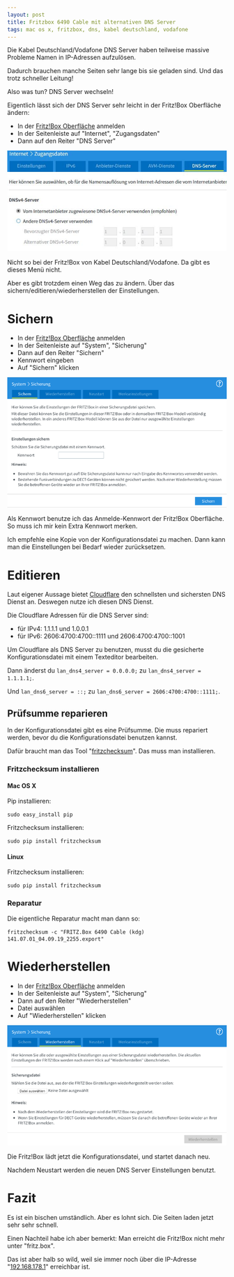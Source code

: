 ```yaml
---
layout: post
title: Fritzbox 6490 Cable mit alternativen DNS Server
tags: mac os x, fritzbox, dns, kabel deutschland, vodafone
---
```


Die Kabel Deutschland/Vodafone DNS Server haben teilweise massive Probleme Namen in IP-Adressen aufzulösen.

Dadurch brauchen manche Seiten sehr lange bis sie geladen sind. Und das trotz schneller Leitung!

Also was tun? DNS Server wechseln!

Eigentlich lässt sich der DNS Server sehr leicht in der Fritz!Box Oberfläche ändern:

* In der [Fritz!Box Oberfläche](http://192.168.178.1/) anmelden
* In der Seitenleiste auf "Internet", "Zugangsdaten"
* Dann auf den Reiter "DNS Server"

![Fritz!Box > Internet > Zugangsdaten > DNS Server](https://github.com/ikem-krueger/ikem-krueger.github.io/raw/master/_posts/2019-09-05-fritzbox-6490-cable-mit-alternativen-dns-server/1.JPG)

Nicht so bei der Fritz!Box von Kabel Deutschland/Vodafone. Da gibt es dieses Menü nicht. 

Aber es gibt trotzdem einen Weg das zu ändern. Über das sichern/editieren/wiederherstellen der Einstellungen.

# Sichern

* In der [Fritz!Box Oberfläche](http://192.168.178.1/) anmelden
* In der Seitenleiste auf "System", "Sicherung"
* Dann auf den Reiter "Sichern"
* Kennwort eingeben
* Auf "Sichern" klicken

![Fritz!Box > System > Sicherung > Sichern](https://github.com/ikem-krueger/ikem-krueger.github.io/raw/master/_posts/2019-09-05-fritzbox-6490-cable-mit-alternativen-dns-server/Bildschirmfoto%202019-09-05%20um%2015.40.02.png)

Als Kennwort benutze ich das Anmelde-Kennwort der Fritz!Box Oberfläche. So muss ich mir kein Extra Kennwort merken.

Ich empfehle eine Kopie von der Konfigurationsdatei zu machen. Dann kann man die Einstellungen bei Bedarf wieder zurücksetzen.

# Editieren

Laut eigener Aussage bietet [Cloudflare](https://1.1.1.1/dns/) den schnellsten und sichersten DNS Dienst an. Deswegen nutze ich diesen DNS Dienst.

Die Cloudflare Adressen für die DNS Server sind:

* für IPv4: 1.1.1.1 und 1.0.0.1
* für IPv6: 2606:4700:4700::1111 und 2606:4700:4700::1001

Um Cloudflare als DNS Server zu benutzen, musst du die gesicherte Konfigurationsdatei mit einem Texteditor bearbeiten.

Dann änderst du `lan_dns4_server = 0.0.0.0;` zu `lan_dns4_server = 1.1.1.1;`.

Und `lan_dns6_server = ::;` zu `lan_dns6_server = 2606:4700:4700::1111;`.

## Prüfsumme reparieren

In der Konfigurationsdatei gibt es eine Prüfsumme. Die muss repariert werden, bevor du die Konfigurationsdatei benutzen kannst.

Dafür braucht man das Tool "[fritzchecksum](https://github.com/mementum/fritzchecksum)". Das muss man installieren.

### Fritzchecksum installieren

#### Mac OS X

Pip installieren:

```
sudo easy_install pip
```

Fritzchecksum installieren:

```
sudo pip install fritzchecksum
```

#### Linux

Fritzchecksum installieren:

```
sudo pip install fritzchecksum
```

### Reparatur

Die eigentliche Reparatur macht man dann so:

```
fritzchecksum -c "FRITZ.Box 6490 Cable (kdg) 141.07.01_04.09.19_2255.export"
```

# Wiederherstellen

* In der [Fritz!Box Oberfläche](http://192.168.178.1/) anmelden
* In der Seitenleiste auf "System", "Sicherung"
* Dann auf den Reiter "Wiederherstellen"
* Datei auswählen
* Auf "Wiederherstellen" klicken

![Fritz!Box > System > Sicherung > Wiederherstellen](https://github.com/ikem-krueger/ikem-krueger.github.io/raw/master/_posts/2019-09-05-fritzbox-6490-cable-mit-alternativen-dns-server/Bildschirmfoto%202019-09-05%20um%2015.40.23.png)

Die Fritz!Box lädt jetzt die Konfigurationsdatei, und startet danach neu.

Nachdem Neustart werden die neuen DNS Server Einstellungen benutzt.

# Fazit

Es ist ein bischen umständlich. Aber es lohnt sich. Die Seiten laden jetzt sehr sehr schnell.

Einen Nachteil habe ich aber bemerkt: Man erreicht die Fritz!Box nicht mehr unter "fritz.box". 

Das ist aber halb so wild, weil sie immer noch über die IP-Adresse "[192.168.178.1](http://192.168.178.1)" erreichbar ist.
